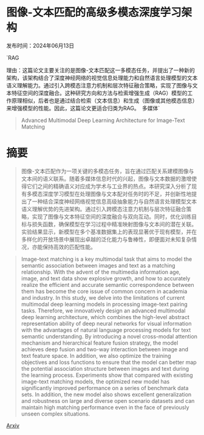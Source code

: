 # 图像-文本匹配的高级多模态深度学习架构

发布时间：2024年06月13日

`RAG

理由：这篇论文主要关注的是图像-文本匹配这一多模态任务，并提出了一种新的架构，该架构结合了深度神经网络的视觉信息处理能力和自然语言处理模型的文本语义理解能力。通过引入跨模态注意力机制和层次特征融合策略，实现了图像与文本特征空间的深度融合。这种研究方向和方法与检索增强生成（RAG）模型的工作原理相似，后者也是通过结合检索（文本信息）和生成（图像或其他模态信息）来增强模型的性能。因此，这篇论文更适合归类为RAG。` `多媒体`

> Advanced Multimodal Deep Learning Architecture for Image-Text Matching

# 摘要

> 图像-文本匹配作为一项关键的多模态任务，旨在通过匹配关系建模图像与文本间的语义联系。随着多媒体信息时代的兴起，图像与文本数据的激增使得它们之间的精确语义对应成为学术与工业界的热点。本研究深入分析了现有多模态深度学习模型在处理图像与文本配对任务时的不足，并创新性地提出了一种结合深度神经网络视觉信息高级抽象能力与自然语言处理模型文本语义理解优势的先进架构。通过引入跨模态注意力机制与层次特征融合策略，实现了图像与文本特征空间的深度融合与双向互动。同时，优化训练目标与损失函数，确保模型在学习过程中精准映射图像与文本间的潜在关联。实验结果显示，新模型在多个基准数据集上的表现显著优于现有模型，并在多样化的开放场景中展现出卓越的泛化能力与鲁棒性，即便面对未知复杂情况，亦能保持高效的匹配性能。

> Image-text matching is a key multimodal task that aims to model the semantic association between images and text as a matching relationship. With the advent of the multimedia information age, image, and text data show explosive growth, and how to accurately realize the efficient and accurate semantic correspondence between them has become the core issue of common concern in academia and industry. In this study, we delve into the limitations of current multimodal deep learning models in processing image-text pairing tasks. Therefore, we innovatively design an advanced multimodal deep learning architecture, which combines the high-level abstract representation ability of deep neural networks for visual information with the advantages of natural language processing models for text semantic understanding. By introducing a novel cross-modal attention mechanism and hierarchical feature fusion strategy, the model achieves deep fusion and two-way interaction between image and text feature space. In addition, we also optimize the training objectives and loss functions to ensure that the model can better map the potential association structure between images and text during the learning process. Experiments show that compared with existing image-text matching models, the optimized new model has significantly improved performance on a series of benchmark data sets. In addition, the new model also shows excellent generalization and robustness on large and diverse open scenario datasets and can maintain high matching performance even in the face of previously unseen complex situations.

[Arxiv](https://arxiv.org/abs/2406.15306)